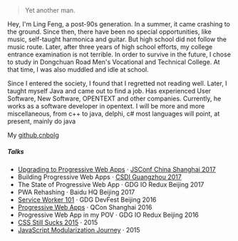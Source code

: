 

> Yet another man.


Hey, I'm Ling Feng, a post-90s generation. In a summer, it came crashing to the ground. Since then, there have been no special opportunities, like music, self-taught harmonica and guitar. But high school did not follow the music route. Later, after three years of high school efforts, my college entrance examination is not terrible. In order to survive in the future, I chose to study in Dongchuan Road Men's Vocational and Technical College. At that time, I was also muddled and idle at school.



Since I entered the society, I found that I regretted not reading well. Later, I taught myself Java and came out to find a job. Has experienced User Software, New Software, OPENTEXT and other companies. Currently, he works as a software developer in opentext. I will be more and more miscellaneous, from c++ to java, delphi, c# most languages will point, at present, mainly do java

My [github](https://github.com/hankrose),[cnbolg](https://www.cnblogs.com/lingfeng-zhu/)
##### Talks

- [Upgrading to Progressive Web Apps][9] · [JSConf China Shanghai 2017](http://2017.jsconf.cn/)
- Building Progressive Web Apps · [CSDI Guangzhou 2017](http://www.csdisummit.com/)
- The State of Progressive Web App · GDG IO Redux Beijing 2017
- PWA Rehashing · Baidu HQ Beijing 2017
- [Service Worker 101][5] · GDG DevFest Beijing 2016
- [Progressive Web Apps][4] · QCon Shanghai 2016
- Progressive Web App in my POV · GDG IO Redux Beijing 2016
- [CSS Still Sucks 2015][2] · 2015
- [JavaScript Modularization Journey][1] · 2015



[1]: //huangxuan.me/2015/07/09/js-module-7day/
[2]: //huangxuan.me/2015/12/28/css-sucks-2015/
[3]: //huangxuan.me/2016/06/05/pwa-in-my-pov/
[4]: //huangxuan.me/2016/10/20/pwa-qcon2016/
[5]: //huangxuan.me/2016/11/20/sw-101-gdgdf/
[6]: https://yanshuo.io/assets/player/?deck=58ac8598b123db0067292f92 "PWA Rehashing"
[7]: https://yanshuo.io/assets/player/?deck=593ad6fbfe88c2006a0a0d6d "The State of PWA"
[8]: https://yanshuo.io/assets/player/?deck=594d673d570c357d0698a950 "Building PWA"
[9]: //huangxuan.me/jsconfcn2017/


